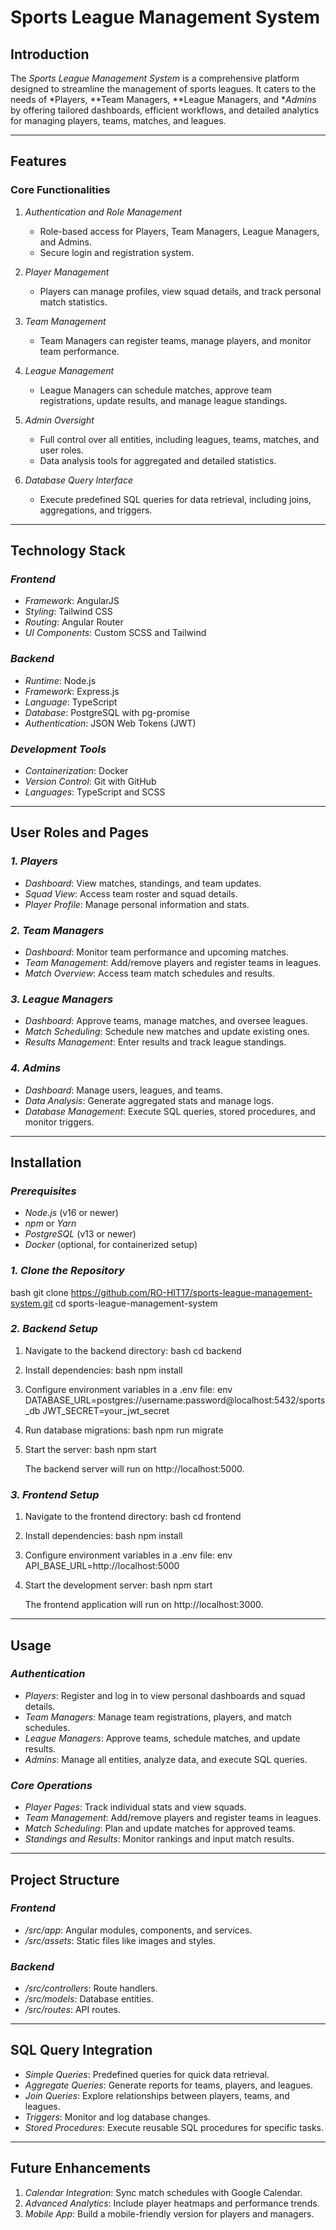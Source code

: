 # Sports League Management System

## Introduction

The *Sports League Management System* is a comprehensive platform designed to streamline the management of sports leagues. It caters to the needs of *Players, **Team Managers, **League Managers, and **Admins* by offering tailored dashboards, efficient workflows, and detailed analytics for managing players, teams, matches, and leagues.

---

## Features

### Core Functionalities
1. *Authentication and Role Management*  
   - Role-based access for Players, Team Managers, League Managers, and Admins.
   - Secure login and registration system.

2. *Player Management*  
   - Players can manage profiles, view squad details, and track personal match statistics.

3. *Team Management*  
   - Team Managers can register teams, manage players, and monitor team performance.

4. *League Management*  
   - League Managers can schedule matches, approve team registrations, update results, and manage league standings.

5. *Admin Oversight*  
   - Full control over all entities, including leagues, teams, matches, and user roles.
   - Data analysis tools for aggregated and detailed statistics.

6. *Database Query Interface*  
   - Execute predefined SQL queries for data retrieval, including joins, aggregations, and triggers.

---

## Technology Stack

### *Frontend*
- *Framework*: AngularJS
- *Styling*: Tailwind CSS
- *Routing*: Angular Router
- *UI Components*: Custom SCSS and Tailwind

### *Backend*
- *Runtime*: Node.js
- *Framework*: Express.js
- *Language*: TypeScript
- *Database*: PostgreSQL with pg-promise
- *Authentication*: JSON Web Tokens (JWT)

### *Development Tools*
- *Containerization*: Docker
- *Version Control*: Git with GitHub
- *Languages*: TypeScript and SCSS

---

## User Roles and Pages

### *1. Players*
- *Dashboard*: View matches, standings, and team updates.
- *Squad View*: Access team roster and squad details.
- *Player Profile*: Manage personal information and stats.

### *2. Team Managers*
- *Dashboard*: Monitor team performance and upcoming matches.
- *Team Management*: Add/remove players and register teams in leagues.
- *Match Overview*: Access team match schedules and results.

### *3. League Managers*
- *Dashboard*: Approve teams, manage matches, and oversee leagues.
- *Match Scheduling*: Schedule new matches and update existing ones.
- *Results Management*: Enter results and track league standings.

### *4. Admins*
- *Dashboard*: Manage users, leagues, and teams.
- *Data Analysis*: Generate aggregated stats and manage logs.
- *Database Management*: Execute SQL queries, stored procedures, and monitor triggers.

---

## Installation

### *Prerequisites*
- *Node.js* (v16 or newer)
- *npm* or *Yarn*
- *PostgreSQL* (v13 or newer)
- *Docker* (optional, for containerized setup)

### *1. Clone the Repository*
bash
git clone https://github.com/RO-HIT17/sports-league-management-system.git
cd sports-league-management-system


### *2. Backend Setup*
1. Navigate to the backend directory:
   bash
   cd backend
   
2. Install dependencies:
   bash
   npm install
   
3. Configure environment variables in a .env file:
   env
   DATABASE_URL=postgres://username:password@localhost:5432/sports_db
   JWT_SECRET=your_jwt_secret
   
4. Run database migrations:
   bash
   npm run migrate
   
5. Start the server:
   bash
   npm start
   
   The backend server will run on http://localhost:5000.

### *3. Frontend Setup*
1. Navigate to the frontend directory:
   bash
   cd frontend
   
2. Install dependencies:
   bash
   npm install
   
3. Configure environment variables in a .env file:
   env
   API_BASE_URL=http://localhost:5000
   
4. Start the development server:
   bash
   npm start
   
   The frontend application will run on http://localhost:3000.

---

## Usage

### *Authentication*
- *Players*: Register and log in to view personal dashboards and squad details.
- *Team Managers*: Manage team registrations, players, and match schedules.
- *League Managers*: Approve teams, schedule matches, and update results.
- *Admins*: Manage all entities, analyze data, and execute SQL queries.

### *Core Operations*
- *Player Pages*: Track individual stats and view squads.
- *Team Management*: Add/remove players and register teams in leagues.
- *Match Scheduling*: Plan and update matches for approved teams.
- *Standings and Results*: Monitor rankings and input match results.

---

## Project Structure

### *Frontend*
- */src/app*: Angular modules, components, and services.
- */src/assets*: Static files like images and styles.

### *Backend*
- */src/controllers*: Route handlers.
- */src/models*: Database entities.
- */src/routes*: API routes.


---

## SQL Query Integration

- *Simple Queries*: Predefined queries for quick data retrieval.
- *Aggregate Queries*: Generate reports for teams, players, and leagues.
- *Join Queries*: Explore relationships between players, teams, and leagues.
- *Triggers*: Monitor and log database changes.
- *Stored Procedures*: Execute reusable SQL procedures for specific tasks.

---

## Future Enhancements
1. *Calendar Integration*: Sync match schedules with Google Calendar.
2. *Advanced Analytics*: Include player heatmaps and performance trends.
3. *Mobile App*: Build a mobile-friendly version for players and managers.

